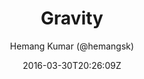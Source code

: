 ---
title: "Gravity"
github: https://github.com/hemangsk/Gravity
demo: http://hemangsk.github.io/Gravity
author: Hemang Kumar (@hemangsk)
ssg:
  - Jekyll
cms:
  - No Cms
date: 2016-03-30T20:26:09Z
github_branch: master
stale: true
---